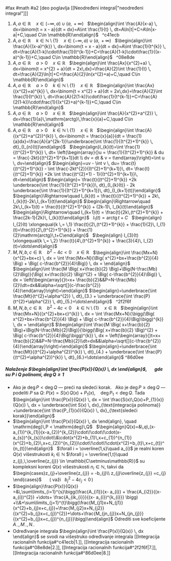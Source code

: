 #fax #math #a2 [deo poglavlja [[Neodređeni integral|"neodređeni integral"]]]
$\:$

1. $A,\,a \in \mathbb{R}\quad x\in (-\infty,\,a)\cup(a,\,+\infty)$
   $\:$
  $\begin{align}\int \frac{A}{x-a} \, dx=\binom{t = x - a}{dt = dx}=A\int \frac{1}{t} \, dt=A\ln|t|+C=A\ln|x-a|+C,\quad C\in \mathbb{R}\end{align}$
  $\:$ ^c41ecb
2. $A,\,a \in \mathbb{R}\quad k \in \mathbb{N}\setminus\{ 1 \}\quad x\in (-\infty,\,a)\cup(a,\,+\infty)$
  $\:$
  $\begin{align}\int \frac{A}{(x-a)^{k}} \, dx=\binom{t = x - a}{dt = dx}=A\int \frac{1}{t^{k}} \, dt=\frac{A}{1-k}\cdot\frac{1}{t^{k-1}}+C=\frac{A}{1-k}\cdot\frac{1}{(x-a)^{k-1}}+C,\quad C\in \mathbb{R}\end{align}$
$\:$ ^08e8de
3. $A,\,a \in \mathbb{R}\quad a>0\quad x\in \mathbb{R}$
   $\:$
  $\begin{align}\int \frac{Ax}{x^{2}+a} \, dx=\binom{t = x^{2} + a}{dt = 2x\,dx}=\frac{A}{2}\int \frac{1}{t} \, dt=\frac{A}{2}\ln|t|+C=\frac{A}{2}\ln(x^{2}+a)+C,\quad C\in \mathbb{R}\end{align}$
  $\:$
4. $A,\,a \in \mathbb{R}\quad a>0\quad k \in \mathbb{N}\setminus\{ 1 \}\quad x\in \mathbb{R}$
  $\:$
  $\begin{align}\int \frac{Ax}{(x^{2}+a)^{k}} \, dx=\binom{t = x^{2} + a}{dt = 2x\,dx}=\frac{A}{2}\int \frac{1}{t^{k}} \, dt=\frac{A}{2(1-k)}\cdot\frac{1}{t^{k-1}}+C=\frac{A}{2(1-k)}\cdot\frac{1}{(x^{2}+a)^{k-1}}+C,\quad C\in \mathbb{R}\end{align}$
$\:$
5. $A,\,a \in \mathbb{R}\quad a>0\quad x\in \mathbb{R}$
   $\:$
  $\begin{align}\int \frac{A}{x^{2}+a^{2}} \, dx=\frac{1}{a}\,\mathrm{arctg}\,\frac{x}{a}+C,\quad C\in \mathbb{R}\end{align}$
  $\:$
6. $A,\,a \in \mathbb{R}\quad a>0\quad k \in \mathbb{N}\setminus\{ 1 \}\quad x\in \mathbb{R}$
  $\:$
  $\begin{align}\int \frac{A}{(x^{2}+a^{2})^{k}} \, dx=\binom{t = \frac{x}{a}}{dt = \frac{1}{a}dx}=\frac{A}{a^{2k-1}}\underbrace{\int \frac{1}{(t^{2}+1)^{k}} \, dt}_{I_{n}(t)}\end{align}$
$\:$
$\begin{align}I_{k}(t)=\int \frac{1}{(t^{2}+1)^{k}} \, dt= \left(\begin{array}{}u = \frac{1}{(t^{2}+1)^{k}} & du = \frac{-2kt}{(t^{2}+1)^{k+1}}dt \\ dv = dt & v = t\end{array}\right)=\int u \, dv=\end{align}$
$\begin{align}=uv - \int v \, du= \frac{t}{(t^{2}+1)^{k}} - \int \frac{-2kt^{2}}{(t^{2}+1)^{k+1}}\, dt= \frac{t}{(t^{2}+1)^{k}} +2k \int \frac{(t^{2}+1) - 1}{(t^{2}+1)^{k+1}}\, dt=\end{align}$
$\begin{align}= \frac{t}{(t^{2}+1)^{k}} +2k \underbrace{\int \frac{1}{(t^{2}+1)^{k}}\, dt}_{I_{k}(t)} - 2k \underbrace{\int \frac{1}{(t^{2}+1)^{k+1}}\, dt}_{I_{k+1}(t)}\end{align}$
$\begin{align}\Rightarrow\quad I_{k}(t) = \frac{t}{(t^{2}+1)^{k}} + 2k\, I_{k}(t)-2k\,I_{k+1}(t)\end{align}$
$\begin{align}\Rightarrow\quad 2k\,I_{k+1}(t) = \frac{t}{(t^{2}+1)^{k}} + (2k-1)\, I_{k}(t)\end{align}$
$\begin{align}\Rightarrow\quad I_{k+1}(t) = \frac{t}{2k\,(t^{2}+1)^{k}} + \frac{2k-1}{2k}\, I_{k}(t)\end{align}$
$\:$
$I_{1}(t) = \mathrm{arctg}\,t+C$
$\:$
$\begin{align} I_{2}(t) \xlongequal{k \,= \,1} \frac{t}{2\,(t^{2}+1)^{k}} + \frac{1}{2}\, I_{1}(t)=\frac{t}{2\,(t^{2}+1)^{k}} + \frac{1}{2}\mathrm{arctg}\,t+C\end{align}$
$\:$
$\begin{align} I_{3}(t) \xlongequal{k \,= \,2} \frac{t}{4\,(t^{2}+1)^{k}} + \frac{3}{4}\, I_{2}(t)=\dots\end{align}$
$\:$
7. $M,\,N,\,b,\,c\in \mathbb{R}\quad b^{2}-4c<0\quad x \in \mathbb{R}$
   $\:$
   $\begin{align}\int \frac{Mx+N}{x^{2}+bx+c} \, dx = \int \frac{Mx+N}{\Big( x^{2}+bx+\frac{b^{2}}{4} \Big) + \Big( c-\frac{b^{2}}{4}\Big)} \, dx = \end{align}$
   $\begin{align}\int \frac{M \Big( x+\frac{b}{2} \Big)+\Big(N-\frac{Mb}{2}\Big)}{\Big( x+\frac{b}{2} \Big)^{2} + \Big( c-\frac{b^{2}}{4}\Big)} \, dx = \left(\begin{array}{}t=x+  \frac{b}{2}&&P=N-\frac{Mb}{2}\\dt=dx&&\alpha=\sqrt[]{c-\frac{b^{2}}{4}}\end{array}\right)=\end{align}$
   $\begin{align}=\underbrace{\int \frac{Mt}{t^{2}+\alpha^{2}} \, dt}_{3.} + \underbrace{\int \frac{P}{t^{2}+\alpha^{2}} \, dt}_{5.}=\dots\end{align}$
   $\:$ ^2f2f6f
8. $M,\,N,\,b,\,c\in \mathbb{R}\quad b^{2}-4c<0\quad k \in \mathbb{N}\setminus\{ 1 \}\quad x\in \mathbb{R}$
   $\:$
   $\begin{align}\int \frac{Mx+N}{(x^{2}+bx+c)^{k}} \, dx = \int \frac{Mx+N}{\bigg(\Big( x^{2}+bx+\frac{b^{2}}{4} \Big) + \Big( c-\frac{b^{2}}{4}\Big)\bigg)^{k}} \, dx = \end{align}$
   $\begin{align}\int \frac{M \Big( x+\frac{b}{2} \Big)+\Big(N-\frac{Mb}{2}\Big)}{\bigg(\Big( x+\frac{b}{2} \Big)^{2} + \Big( c-\frac{b^{2}}{4}\Big)\bigg)^{k}} \, dx = \left(\begin{array}{}t=x+  \frac{b}{2}&&P=N-\frac{Mb}{2}\\dt=dx&&\alpha=\sqrt[]{c-\frac{b^{2}}{4}}\end{array}\right)=\end{align}$
   $\begin{align}=\underbrace{\int \frac{Mt}{(t^{2}+\alpha^{2})^{k}} \, dt}_{4.} + \underbrace{\int \frac{P}{(t^{2}+\alpha^{2})^{k}} \, dt}_{6.}=\dots\end{align}$
    ^86d0ee

##### Nalaženje $\begin{align}\int \frac{P(x)}{Q(x)} \, dx \end{align}$, $\quad$ gde su $P$ i $Q$ polinomi, $\mathrm{deg}\,Q\geqslant 1$

- Ako je $\mathrm{deg}\,P < \mathrm{deg}\,Q$ — preći na sledeći korak.
  $\:$
  Ako je $\mathrm{deg}\,P \geqslant\mathrm{deg}\,Q$ — podeliti $P$ sa $Q$:
  $P(x) = S(x)\,Q(x)+P_{1}(x), \quad \mathrm{deg}\,P_{1}<\mathrm{deg}\,Q$. Tada
  $\:$
  $\begin{align}\int \frac{P(x)}{Q(x)} \, dx = \int \frac{S(x)\,Q(x)+P_{1}(x)}{Q(x)} \, dx = \underbrace{\int S(x) \, dx}_{\text{integracija polinoma}} +\underbrace{\int \frac{P_{1}(x)}{Q(x)} \, dx}_{\text{sledeći korak}}\end{align}$
$\:$
- $\begin{align}\int \frac{P(x)}{Q(x)} \, dx \end{align}, \quad \mathrm{deg}\,P < \mathrm{deg}\,Q$
  $\:$
  $\begin{align}Q(x)=&\,q\,(x- a_{1})^{k_{1}}(x-a_{2})^{k_{2}}\cdot\!\cdot\!\cdot(x- a_{s})^{k_{s}}\cdot\\&\cdot(x^{2}+b_{1}\,x+c_{1})^{n_{1}}(x^{2}+b_{2}\,x+c_{2})^{n_{2}}\cdot\!\cdot\!\cdot(x^{2}+b_{t}\,x+c_{t})^{n_{t}}\end{align}$
  $\:$
  $\forall i = \overline{1,s}\quad a_{i}$ je realni koren $Q(x)$ višestrukosti $k_{i}\in\mathbb{N}$
   $\forall j = \overline{1,t}\quad z_{j},\,\overline{z_{j}} \in \mathbb{C\setminus\mathbb{R}}$  su kompleksni koreni $Q(x)$ višestrukosti $n_{i}\in\mathbb{N}$, takvi da $\begin{cases}z_{j}+\overline{z_{j}} = -b_{j}\\ z_{j}\overline{z_{j}} =c_{j} \end{cases}$ $\quad$ $\Big($ važi $\ \ b_{j}^{2} - 4c_{j}<0\, \Big)$ 
$\:$
- $\begin{align}\frac{P(x)}{Q(x)} =&\,\sum\limits_{i=1}^{s}\bigg(\frac{A_{i1}}{x- a_{i}} + \frac{A_{i2}}{(x- a_{i})^{2}} +\dots+ \frac{A_{ik_{i}}}{(x- a_{i})^{k_{i}}} \bigg) +\\&+\sum\limits_{j=1}^{t}\bigg(\frac{M_{j1}x+N_{j1}}{x^{2}+b_{j}x+c_{j}}+\frac{M_{j2}x+N_{j2}}{(x^{2}+b_{j}x+c_{j})^{2}}+\dots+\frac{M_{jn_{j}}x+N_{jn_{j}}}{(x^{2}+b_{j}x+c_{j})^{n_{j}}}\bigg)\end{align}$
  Odrediti sve koeficijente $A_{\cdot\cdot},\,M_{\cdot\cdot},\,N_{\cdot\cdot}$
  $\:$
- Određivanje integrala $\begin{align}\int \frac{P(x)}{Q(x)} \, dx \end{align}$ se svodi na višestruko određivanje integrala [[Integracija racionalnih funkcija#^c41ecb|1.]], [[Integracija racionalnih funkcija#^08e8de|2.]], [[Integracija racionalnih funkcija#^2f2f6f|7.]], [[Integracija racionalnih funkcija#^86d0ee|8.]]  